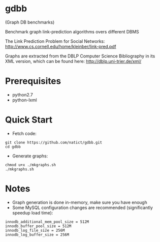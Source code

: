 gdbb
====
(Graph DB benchmarks)

Benchmark graph link-prediction algorithms overs different DBMS

The Link Prediction Problem for Social Networks:
http://www.cs.cornell.edu/home/kleinber/link-pred.pdf

Graphs are extracted from the DBLP Computer Science Bibliography in its XML version,
which can be found here: http://dblp.uni-trier.de/xml/

Prerequisites
=============
* python2.7
* python-lxml

Quick Start
===========
* Fetch code:

```
git clone https://github.com/natict/gdbb.git
cd gdbb
```

* Generate graphs:

```
chmod u+x ./mkgraphs.sh
./mkgraphs.sh
```

Notes
=====
* Graph generation is done in-memory, make sure you have enough
* Some MySQL configuration changes are recommended (significantly speedup load time):

```
innodb_additional_mem_pool_size = 512M
innodb_buffer_pool_size = 512M
innodb_log_file_size = 256M
innodb_log_buffer_size = 256M
```